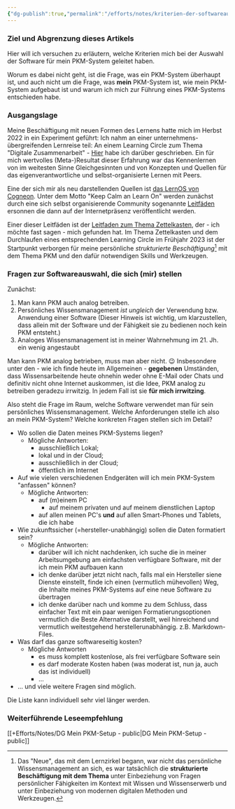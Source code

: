 ```yaml
---
{"dg-publish":true,"permalink":"/efforts/notes/kriterien-der-softwareauswahl-fuer-ein-pkm-system/","tags":["class/note","thema/PKM"]}
---
```


### Ziel und Abgrenzung dieses Artikels
Hier will ich versuchen zu erläutern, welche Kriterien mich bei der Auswahl der Software für mein PKM-System geleitet haben.

Worum es dabei nicht geht, ist die Frage, was ein PKM-System überhaupt ist, und auch nicht um die Frage, was **mein** PKM-System ist, wie mein PKM-System aufgebaut ist und warum ich mich zur Führung eines PKM-Systems entschieden habe.

### Ausgangslage
Meine Beschäftigung mit neuen Formen des Lernens hatte mich im Herbst 2022 in ein Experiment geführt: Ich nahm an einer unternehmens-übergreifenden Lernreise teil: An einem Learning Circle zum Thema "Digitale Zusammenarbeit" - [Hier](https://community.sap.com/t5/sap-for-utilities-blogs/learning-circle-experience-digitale-zusammenarbeit/ba-p/13566620) habe ich darüber geschrieben.
Ein für mich wertvolles (Meta-)Resultat dieser Erfahrung war das Kennenlernen von im weitesten Sinne Gleichgesinnten und von Konzepten und Quellen für das eigenverantwortliche und selbst-organisierte Lernen mit Peers.

Eine der sich mir als neu darstellenden Quellen ist [das LernOS von Cogneon](https://lernos.org/de/). Unter dem Motto "Keep Calm an Learn On" werden zunächst durch eine sich selbst organisierende Community sogenannte [Leitfäden](https://lernos.org/de/1-guides/) ersonnen die dann auf der Internetpräsenz veröffentlicht werden.  

Einer dieser Leitfäden ist der [Leitfaden zum Thema Zettelkasten](https://lernos.org/de/guides/zettelkasten/), der - ich möchte fast sagen - mich gefunden hat. Im Thema Zettelkasten und dem Durchlaufen eines entsprechenden Learning Circle im Frühjahr 2023 ist der Startpunkt verborgen für meine persönliche *strukturierte Beschäftigung*[^1] mit dem Thema PKM und den dafür notwendigen Skills und Werkzeugen.   

### Fragen zur Softwareauswahl, die sich (mir) stellen
Zunächst: 
1. Man kann PKM auch analog betreiben. 
2. Persönliches Wissensmanagement *ist ungleich* der Verwendung bzw. Anwendung einer Software (Dieser Hinweis ist wichtig, um klarzustellen, dass allein mit der Software und der Fähigkeit sie zu bedienen noch kein PKM entsteht.)
3. Analoges Wissensmanagement ist in meiner Wahrnehmung im 21. Jh. ein wenig angestaubt

Man kann PKM analog betrieben, muss man aber nicht. 😉 Insbesondere unter den - wie ich finde heute im Allgemeinen - **gegebenen** Umständen, dass Wissensarbeitende heute ohnehin weder ohne E-Mail oder Chats und definitiv nicht ohne Internet auskommen, ist die Idee, PKM analog zu betreiben geradezu irrwitzig. In jedem Fall ist sie **für mich irrwitzing**.

Also steht die Frage im Raum, welche Software verwendet man für sein persönliches Wissensmanagement. 
Welche Anforderungen stelle ich also an mein PKM-System? Welche konkreten Fragen stellen sich im Detail? 
- Wo sollen die Daten meines PKM-Systems liegen?
	- Mögliche Antworten: 
		- ausschließlich Lokal; 
		- lokal und in der Cloud; 
		- ausschließlich in der Cloud; 
		- öffentlich im Internet
- Auf wie vielen verschiedenen Endgeräten will ich mein PKM-System "anfassen" können?
	- Mögliche Antworten:
		- auf (m)einem PC 
			- auf meinem privaten und auf meinem dienstlichen Laptop
		- auf allen meinen PC's **und** auf allen Smart-Phones und Tablets, die ich habe
- Wie zukunftssicher (=hersteller-unabhängig) sollen die Daten formatiert sein?
	- Mögliche Antworten:
		- darüber will ich nicht nachdenken, ich suche die in meiner Arbeitsumgebung am einfachsten verfügbare Software, mit der ich mein PKM aufbauen kann
		- ich denke darüber jetzt nicht nach, falls mal ein Hersteller siene Dienste einstellt, finde ich einen (vermutlich mühevollen) Weg, die Inhalte meines PKM-Systems auf eine neue Software zu übertragen
		- ich denke darüber nach und komme zu dem Schluss, dass einfacher Text mit ein paar wenigen Formatierungsoptionen vermutlich die Beste Alternative darstellt, weil hinreichend und vermutlich weitestgehend herstellerunabhängig. z.B. Markdown-Files.  
- Was darf das ganze softwareseitig kosten?
	- Mögliche Antworten
		- es muss komplett kostenlose, als frei verfügbare Software sein
		- es darf moderate Kosten haben (was moderat ist, nun ja, auch das ist individuell)
		- ...
- ... und viele weitere Fragen sind möglich. 
 
Die Liste kann individuell sehr viel länger werden.

### Weiterführende Leseempfehlung
[[+Efforts/Notes/DG Mein PKM-Setup - public\|DG Mein PKM-Setup - public]] 




[^1]: Das "Neue", das mit dem Lernzirkel begann, war nicht das persönliche Wissensmanagement an sich, es war tatsächlich die **strukturierte Beschäftigung mit dem Thema** unter Einbeziehung von Fragen persönlicher Fähigkeiten im Kontext mit Wissen und Wissenserwerb und unter Einbeziehung von modernen digitalen Methoden und Werkzeugen.  